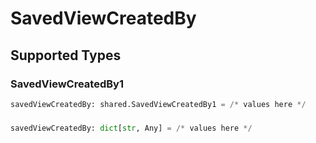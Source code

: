 # SavedViewCreatedBy


## Supported Types

### SavedViewCreatedBy1

```python
savedViewCreatedBy: shared.SavedViewCreatedBy1 = /* values here */
```

### 

```python
savedViewCreatedBy: dict[str, Any] = /* values here */
```

